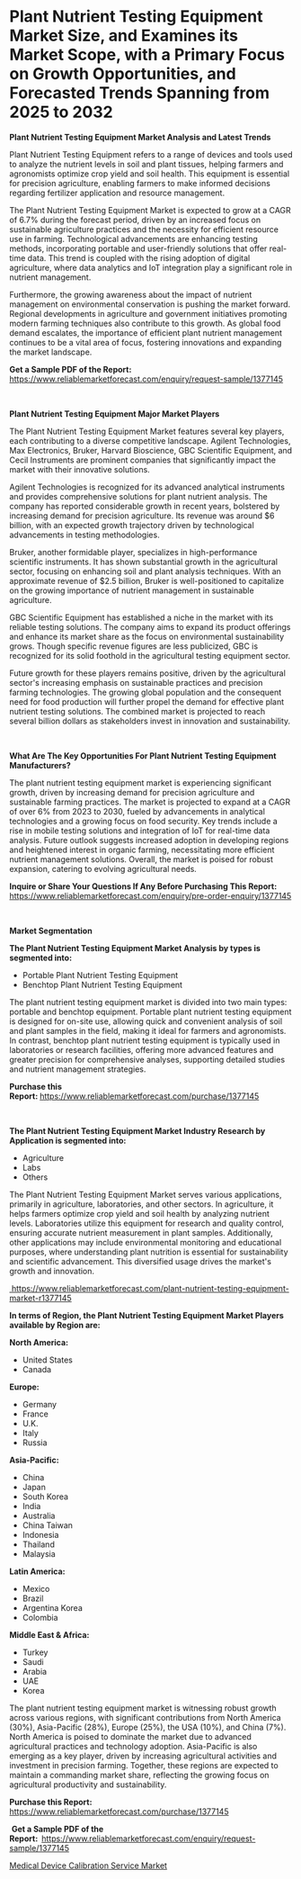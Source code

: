 <p><h1>Plant Nutrient Testing Equipment Market Size, and Examines its Market Scope, with a Primary Focus on Growth Opportunities, and Forecasted Trends Spanning from 2025 to 2032</h1></p><p><strong>Plant Nutrient Testing Equipment Market Analysis and Latest Trends</strong></p>
<p><p>Plant Nutrient Testing Equipment refers to a range of devices and tools used to analyze the nutrient levels in soil and plant tissues, helping farmers and agronomists optimize crop yield and soil health. This equipment is essential for precision agriculture, enabling farmers to make informed decisions regarding fertilizer application and resource management.</p><p>The Plant Nutrient Testing Equipment Market is expected to grow at a CAGR of 6.7% during the forecast period, driven by an increased focus on sustainable agriculture practices and the necessity for efficient resource use in farming. Technological advancements are enhancing testing methods, incorporating portable and user-friendly solutions that offer real-time data. This trend is coupled with the rising adoption of digital agriculture, where data analytics and IoT integration play a significant role in nutrient management.</p><p>Furthermore, the growing awareness about the impact of nutrient management on environmental conservation is pushing the market forward. Regional developments in agriculture and government initiatives promoting modern farming techniques also contribute to this growth. As global food demand escalates, the importance of efficient plant nutrient management continues to be a vital area of focus, fostering innovations and expanding the market landscape.</p></p>
<p><strong>Get a Sample PDF of the Report:&nbsp;</strong> <a href="https://www.reliablemarketforecast.com/enquiry/request-sample/1377145?utm_campaign=1674&utm_medium=2&utm_source=Github&utm_content=ia&utm_term=13012025&utm_id=plant-nutrient-testing-equipment">https://www.reliablemarketforecast.com/enquiry/request-sample/1377145</a></p>
<p>&nbsp;</p>
<p><strong>Plant Nutrient Testing Equipment Major Market Players</strong></p>
<p><p>The Plant Nutrient Testing Equipment Market features several key players, each contributing to a diverse competitive landscape. Agilent Technologies, Max Electronics, Bruker, Harvard Bioscience, GBC Scientific Equipment, and Cecil Instruments are prominent companies that significantly impact the market with their innovative solutions.</p><p>Agilent Technologies is recognized for its advanced analytical instruments and provides comprehensive solutions for plant nutrient analysis. The company has reported considerable growth in recent years, bolstered by increasing demand for precision agriculture. Its revenue was around $6 billion, with an expected growth trajectory driven by technological advancements in testing methodologies.</p><p>Bruker, another formidable player, specializes in high-performance scientific instruments. It has shown substantial growth in the agricultural sector, focusing on enhancing soil and plant analysis techniques. With an approximate revenue of $2.5 billion, Bruker is well-positioned to capitalize on the growing importance of nutrient management in sustainable agriculture.</p><p>GBC Scientific Equipment has established a niche in the market with its reliable testing solutions. The company aims to expand its product offerings and enhance its market share as the focus on environmental sustainability grows. Though specific revenue figures are less publicized, GBC is recognized for its solid foothold in the agricultural testing equipment sector.</p><p>Future growth for these players remains positive, driven by the agricultural sector's increasing emphasis on sustainable practices and precision farming technologies. The growing global population and the consequent need for food production will further propel the demand for effective plant nutrient testing solutions. The combined market is projected to reach several billion dollars as stakeholders invest in innovation and sustainability.</p></p>
<p>&nbsp;</p>
<p><strong>What Are The Key Opportunities For Plant Nutrient Testing Equipment Manufacturers?</strong></p>
<p><p>The plant nutrient testing equipment market is experiencing significant growth, driven by increasing demand for precision agriculture and sustainable farming practices. The market is projected to expand at a CAGR of over 6% from 2023 to 2030, fueled by advancements in analytical technologies and a growing focus on food security. Key trends include a rise in mobile testing solutions and integration of IoT for real-time data analysis. Future outlook suggests increased adoption in developing regions and heightened interest in organic farming, necessitating more efficient nutrient management solutions. Overall, the market is poised for robust expansion, catering to evolving agricultural needs.</p></p>
<p><strong>Inquire or Share Your Questions If Any Before Purchasing This Report:</strong> <a href="https://www.reliablemarketforecast.com/enquiry/pre-order-enquiry/1377145?utm_campaign=1674&utm_medium=2&utm_source=Github&utm_content=ia&utm_term=13012025&utm_id=plant-nutrient-testing-equipment">https://www.reliablemarketforecast.com/enquiry/pre-order-enquiry/1377145</a></p>
<p>&nbsp;</p>
<p><strong>Market Segmentation</strong></p>
<p><strong>The Plant Nutrient Testing Equipment Market Analysis by types is segmented into:</strong></p>
<p><ul><li>Portable Plant Nutrient Testing Equipment</li><li>Benchtop Plant Nutrient Testing Equipment</li></ul></p>
<p><p>The plant nutrient testing equipment market is divided into two main types: portable and benchtop equipment. Portable plant nutrient testing equipment is designed for on-site use, allowing quick and convenient analysis of soil and plant samples in the field, making it ideal for farmers and agronomists. In contrast, benchtop plant nutrient testing equipment is typically used in laboratories or research facilities, offering more advanced features and greater precision for comprehensive analyses, supporting detailed studies and nutrient management strategies.</p></p>
<p><strong>Purchase this Report:&nbsp;</strong><a href="https://www.reliablemarketforecast.com/purchase/1377145?utm_campaign=1674&utm_medium=2&utm_source=Github&utm_content=ia&utm_term=13012025&utm_id=plant-nutrient-testing-equipment">https://www.reliablemarketforecast.com/purchase/1377145</a></p>
<p>&nbsp;</p>
<p><strong>The Plant Nutrient Testing Equipment Market Industry Research by Application is segmented into:</strong></p>
<p><ul><li>Agriculture</li><li>Labs</li><li>Others</li></ul></p>
<p><p>The Plant Nutrient Testing Equipment Market serves various applications, primarily in agriculture, laboratories, and other sectors. In agriculture, it helps farmers optimize crop yield and soil health by analyzing nutrient levels. Laboratories utilize this equipment for research and quality control, ensuring accurate nutrient measurement in plant samples. Additionally, other applications may include environmental monitoring and educational purposes, where understanding plant nutrition is essential for sustainability and scientific advancement. This diversified usage drives the market's growth and innovation.</p></p>
<p><a href="https://www.reliablemarketforecast.com/plant-nutrient-testing-equipment-market-r1377145?utm_campaign=1674&utm_medium=2&utm_source=Github&utm_content=ia&utm_term=13012025&utm_id=plant-nutrient-testing-equipment">&nbsp;https://www.reliablemarketforecast.com/plant-nutrient-testing-equipment-market-r1377145</a></p>
<p><strong>In terms of Region, the Plant Nutrient Testing Equipment Market Players available by Region are:</strong></p>
<p>
    <p> <strong> North America: </strong>
        <ul>
            <li>United States</li>
            <li>Canada</li>
        </ul>
        </p> 
    <p> <strong> Europe: </strong>
        <ul>
            <li>Germany</li>
            <li>France</li>
            <li>U.K.</li>
            <li>Italy</li>
            <li>Russia</li>
        </ul>
        </p> 
    <p> <strong> Asia-Pacific: </strong>
        <ul>
            <li>China</li>
            <li>Japan</li>
            <li>South Korea</li>
            <li>India</li>
            <li>Australia</li>
            <li>China Taiwan</li>
            <li>Indonesia</li>
            <li>Thailand</li>
            <li>Malaysia</li>
        </ul>
        </p> 
    <p> <strong> Latin America: </strong>
        <ul>
            <li>Mexico</li>
            <li>Brazil</li>
            <li>Argentina Korea</li>
            <li>Colombia</li>
        </ul>
        </p> 
    <p> <strong> Middle East & Africa: </strong>
        <ul>
            <li>Turkey</li>
            <li>Saudi</li>
            <li>Arabia</li>
            <li>UAE</li>
            <li>Korea</li>
        </ul>
    </p>
    </p>
<p><p>The plant nutrient testing equipment market is witnessing robust growth across various regions, with significant contributions from North America (30%), Asia-Pacific (28%), Europe (25%), the USA (10%), and China (7%). North America is poised to dominate the market due to advanced agricultural practices and technology adoption. Asia-Pacific is also emerging as a key player, driven by increasing agricultural activities and investment in precision farming. Together, these regions are expected to maintain a commanding market share, reflecting the growing focus on agricultural productivity and sustainability.</p></p>
<p><strong>Purchase this Report: </strong><a href="https://www.reliablemarketforecast.com/purchase/1377145?utm_campaign=1674&utm_medium=2&utm_source=Github&utm_content=ia&utm_term=13012025&utm_id=plant-nutrient-testing-equipment">https://www.reliablemarketforecast.com/purchase/1377145</a></p>
<p>&nbsp;<strong>Get a Sample PDF of the Report:&nbsp;&nbsp;</strong><a href="https://www.reliablemarketforecast.com/enquiry/request-sample/1377145?utm_campaign=1674&utm_medium=2&utm_source=Github&utm_content=ia&utm_term=13012025&utm_id=plant-nutrient-testing-equipment">https://www.reliablemarketforecast.com/enquiry/request-sample/1377145</a></p>
<p><strong></strong></p>
<p><p><a href="https://github.com/ryanbell8967/Market-Research-Report-List-1/blob/main/medical-device-calibration-service-market.md?utm_campaign=1674&utm_medium=2&utm_source=Github&utm_content=ia&utm_term=13012025&utm_id=plant-nutrient-testing-equipment">Medical Device Calibration Service Market</a></p></p>